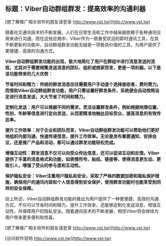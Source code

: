 ## **标题：Viber自动群组群发：提高效率的沟通利器**

[想了解推广相关软件的朋友请登录 http://www.vst.tw](http://www.vst.tw)

随着社交通讯技术的不断发展，人们在日常生活和工作中越来越依赖于各种通讯应用来进行沟通。而在这些应用中，Viber作为一款备受欢迎的即时通讯工具，在其不断更新的功能中，自动群组群发功能无疑是一项极具价值的工具，为用户提供了更便捷、高效的沟通方式。

**Viber自动群组群发功能的出现，极大地简化了用户在群组中进行消息发送的流程，尤其对于需要频繁发送消息的团队、组织或商家而言，更是一项利器。以下是该功能带来的几大优势：**

**节省时间和精力：传统的群发消息往往需要用户手动逐个选择接收者，费时费力。而借助Viber自动群组群发功能，用户只需设置好群发条件，系统便会自动按照设定进行消息发送，大大节省了时间和精力。**

**定制化发送：用户可以根据不同的需求，灵活设置群发条件，例如根据地理位置、性别、年龄等信息进行定向发送，从而更精准地触达目标受众，提高消息的有效传达率。**

**提升工作效率：对于企业和团队而言，Viber自动群组群发功能可以帮助他们更好地组织内部沟通，快速传递信息，提升工作效率。无论是发布重要通知、安排会议，还是推广产品和活动，都可以通过群发功能轻松完成。**

**增强互动性：群发消息不仅可以向受众传达信息，还可以促进互动和反馈。Viber提供了丰富的消息格式和功能，如表情符号、贴纸、链接等，使得消息更生动、更吸引人，增强了受众的参与度和互动性。**

**保护隐私安全：Viber注重用户隐私和安全，采取了严格的数据加密和隐私保护措施，确保用户的通讯内容和个人信息得到安全保护，使用群发功能时也能享受到同样的安全保障。**

综上所述，Viber自动群组群发功能的推出为用户提供了一种更便捷、高效的沟通方式，不仅可以节省时间和精力，提升工作效率，还能够定制化发送消息、增强互动性，并保障用户的隐私安全。随着通讯技术的不断发展，相信Viber将会继续为用户带来更多便利和惊喜。

[想了解推广相关软件的朋友请登录 http://www.vst.tw](http://www.vst.tw)


[访问软件官网 http://www.vst.tw](http://www.vst.tw)
